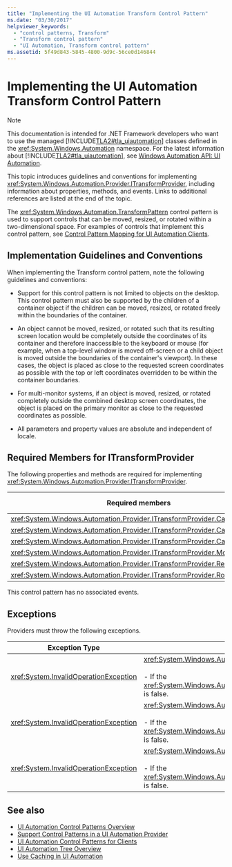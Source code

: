 ```yaml
---
title: "Implementing the UI Automation Transform Control Pattern"
ms.date: "03/30/2017"
helpviewer_keywords: 
  - "control patterns, Transform"
  - "Transform control pattern"
  - "UI Automation, Transform control pattern"
ms.assetid: 5f49d843-5845-4800-9d9c-56ce0d146844
---
```

# Implementing the UI Automation Transform Control Pattern
> [!NOTE]
> This documentation is intended for .NET Framework developers who want to use the managed [!INCLUDE[TLA2#tla_uiautomation](../../../includes/tla2sharptla-uiautomation-md.md)] classes defined in the <xref:System.Windows.Automation> namespace. For the latest information about [!INCLUDE[TLA2#tla_uiautomation](../../../includes/tla2sharptla-uiautomation-md.md)], see [Windows Automation API: UI Automation](https://docs.microsoft.com/windows/win32/winauto/entry-uiauto-win32).  
  
 This topic introduces guidelines and conventions for implementing <xref:System.Windows.Automation.Provider.ITransformProvider>, including information about properties, methods, and events. Links to additional references are listed at the end of the topic.  
  
 The <xref:System.Windows.Automation.TransformPattern> control pattern is used to support controls that can be moved, resized, or rotated within a two-dimensional space. For examples of controls that implement this control pattern, see [Control Pattern Mapping for UI Automation Clients](control-pattern-mapping-for-ui-automation-clients.md).  
  
<a name="Implementation_Guidelines_and_Conventions"></a>   
## Implementation Guidelines and Conventions  
 When implementing the Transform control pattern, note the following guidelines and conventions:  
  
- Support for this control pattern is not limited to objects on the desktop. This control pattern must also be supported by the children of a container object if the children can be moved, resized, or rotated freely within the boundaries of the container.  
  
- An object cannot be moved, resized, or rotated such that its resulting screen location would be completely outside the coordinates of its container and therefore inaccessible to the keyboard or mouse (for example, when a top-level window is moved off-screen or a child object is moved outside the boundaries of the container's viewport). In these cases, the object is placed as close to the requested screen coordinates as possible with the top or left coordinates overridden to be within the container boundaries.  
  
- For multi-monitor systems, if an object is moved, resized, or rotated completely outside the combined desktop screen coordinates, the object is placed on the primary monitor as close to the requested coordinates as possible.  
  
- All parameters and property values are absolute and independent of locale.  
  
<a name="Required_Members_for_the_IValueProvider_Interface"></a>   
## Required Members for ITransformProvider  
 The following properties and methods are required for implementing <xref:System.Windows.Automation.Provider.ITransformProvider>.  
  
|Required members|Member type|Notes|  
|----------------------|-----------------|-----------|  
|<xref:System.Windows.Automation.Provider.ITransformProvider.CanMove%2A>|Property|None|  
|<xref:System.Windows.Automation.Provider.ITransformProvider.CanResize%2A>|Property|None|  
|<xref:System.Windows.Automation.Provider.ITransformProvider.CanRotate%2A>|Property|None|  
|<xref:System.Windows.Automation.Provider.ITransformProvider.Move%2A>|Method|None|  
|<xref:System.Windows.Automation.Provider.ITransformProvider.Resize%2A>|Method|None|  
|<xref:System.Windows.Automation.Provider.ITransformProvider.Rotate%2A>|Method|None|  
  
 This control pattern has no associated events.  
  
<a name="Exceptions"></a>   
## Exceptions  
 Providers must throw the following exceptions.  
  
|Exception Type|Condition|  
|--------------------|---------------|  
|<xref:System.InvalidOperationException>|<xref:System.Windows.Automation.Provider.ITransformProvider.Move%2A><br /><br /> -   If the <xref:System.Windows.Automation.TransformPatternIdentifiers.CanMoveProperty> is false.|  
|<xref:System.InvalidOperationException>|<xref:System.Windows.Automation.Provider.ITransformProvider.Resize%2A><br /><br /> -   If the <xref:System.Windows.Automation.TransformPatternIdentifiers.CanResizeProperty> is false.|  
|<xref:System.InvalidOperationException>|<xref:System.Windows.Automation.Provider.ITransformProvider.Rotate%2A><br /><br /> -   If the <xref:System.Windows.Automation.TransformPatternIdentifiers.CanRotateProperty> is false.|  
  
## See also

- [UI Automation Control Patterns Overview](ui-automation-control-patterns-overview.md)
- [Support Control Patterns in a UI Automation Provider](support-control-patterns-in-a-ui-automation-provider.md)
- [UI Automation Control Patterns for Clients](ui-automation-control-patterns-for-clients.md)
- [UI Automation Tree Overview](ui-automation-tree-overview.md)
- [Use Caching in UI Automation](use-caching-in-ui-automation.md)
